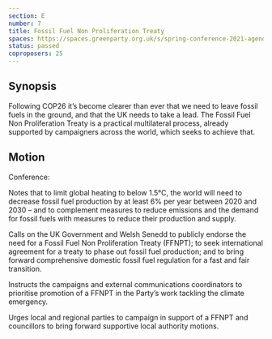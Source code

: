```yaml
---
section: E
number: 7
title: Fossil Fuel Non Proliferation Treaty
spaces: https://spaces.greenparty.org.uk/s/spring-conference-2021-agenda-forum2/?contentId=78623
status: passed
coproposers: 25
---
```

## Synopsis

Following COP26 it’s become clearer than ever that we need to leave fossil fuels in the ground, and that the UK needs to take a lead. The Fossil Fuel Non Proliferation Treaty is a practical multilateral process, already supported by campaigners across the world, which seeks to achieve that.

## Motion

Conference:

Notes that to limit global heating to below 1.5°C, the world will need to decrease fossil fuel production by at least 6% per year between 2020 and 2030 – and to complement measures to reduce emissions and the demand for fossil fuels with measures to reduce their production and supply.

Calls on the UK Government and Welsh Senedd to publicly endorse the need for a Fossil Fuel Non Proliferation Treaty (FFNPT); to  seek international agreement for a treaty to phase out fossil fuel production; and to bring forward comprehensive domestic fossil fuel regulation for a fast and fair transition.

Instructs the campaigns and external communications coordinators to prioritise promotion of a FFNPT in the Party’s work tackling the climate emergency.

Urges local and regional parties to campaign in support of a FFNPT and councillors to bring forward supportive local authority motions.
